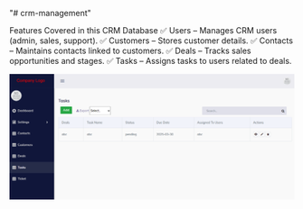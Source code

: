 "# crm-management" 

Features Covered in this CRM Database
✅ Users – Manages CRM users (admin, sales, support).
✅ Customers – Stores customer details.
✅ Contacts – Maintains contacts linked to customers.
✅ Deals – Tracks sales opportunities and stages.
✅ Tasks – Assigns tasks to users related to deals.

<img src="1.png">
